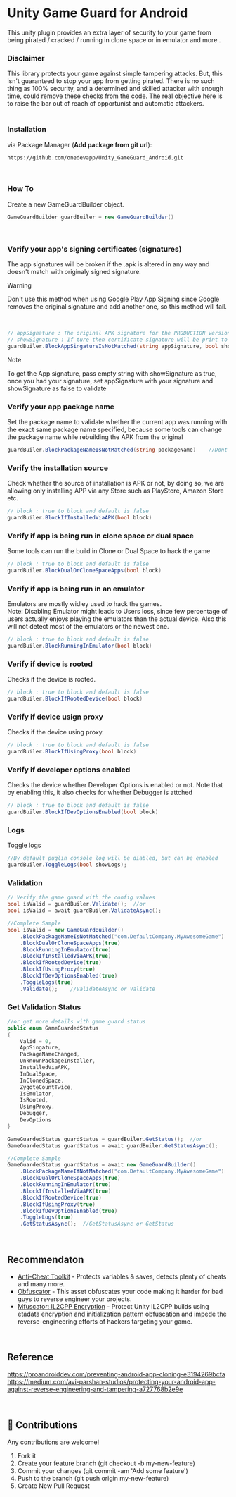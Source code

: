 # Unity Game Guard for Android
This unity plugin provides an extra layer of security to your game from being pirated / cracked / running in clone space or in emulator and more.. 


### Disclaimer
This library protects your game against simple tampering attacks. But, this isn't guaranteed to stop your app from getting pirated. There is no such thing as 100% security, and a determined and skilled attacker with enough time, could remove these checks from the code. The real objective here is to raise the bar out of reach of opportunist and automatic attackers.
<br><br>

### Installation
via Package Manager (**Add package from git url**):
```
https://github.com/onedevapp/Unity_GameGuard_Android.git
```
<br>

### How To

Create a new GameGuardBuilder object.

```C#
GameGuardBuilder guardBuiler = new GameGuardBuilder()
```
<br>

### Verify your app's signing certificates (signatures)
The app signatures will be broken if the .apk is altered in any way and doesn't match with originaly signed signature.

> [!Warning]
> Don't use this method when using Google Play App Signing since Google removes the original signature and add another one, so this method will fail.

<br>

```C#
// appSignature : The original APK signature for the PRODUCTION version, empty value will not validate signature
// showSignature : If ture then certificate signature will be print to the logcat.
guardBuiler.BlockAppSingatureIsNotMatched(string appSignature, bool showSignature = false)
```

> [!Note]
> To get the App signature, pass empty string with showSignature as true, once you had your signature, set appSignature with your signature and showSignature as false to validate


### Verify your app package name
Set the package name to validate whether the current app was running with the exact same package name specified, because some tools can change the package name while rebuilding the APK from the original
<br>

```C#
guardBuiler.BlockPackageNameIsNotMatched(string packageName)    //Dont use Application.identifier, just Hardcode the package name
```

### Verify the installation source
Check whether the source of installation is APK or not, by doing so, we are allowing only installing APP via any Store such as PlayStore, Amazon Store etc.
<br>

```C#
// block : true to block and default is false
guardBuiler.BlockIfInstalledViaAPK(bool block)
```

### Verify if app is being run in clone space or dual space
Some tools can run the build in Clone or Dual Space to hack the game 
<br>

```C#
// block : true to block and default is false
guardBuiler.BlockDualOrCloneSpaceApps(bool block)
```

### Verify if app is being run in an emulator
Emulators are mostly widley used to hack the games.
<br>
Note: Disabling Emulator might leads to Users loss, since few percentage of users actually enjoys playing the emulators than the actual device. Also this will not detect most of the emulators or the newest one.
<br>

```C#
// block : true to block and default is false
guardBuiler.BlockRunningInEmulator(bool block)
```

### Verify if device is rooted
Checks if the device is rooted. 
<br>

```C#
// block : true to block and default is false
guardBuiler.BlockIfRootedDevice(bool block)
```

### Verify if device usign proxy
Checks if the device using proxy.
<br>

```C#
// block : true to block and default is false
guardBuiler.BlockIfUsingProxy(bool block)
```

### Verify if developer options enabled
Checks the device whether Developer Options is enabled or not. Note that by enabling this, it also checks for whether Debugger is attched
<br>

```C#
// block : true to block and default is false
guardBuiler.BlockIfDevOptionsEnabled(bool block)
```


### Logs
Toggle logs

```C#
//By default puglin console log will be diabled, but can be enabled
guardBuiler.ToggleLogs(bool showLogs);
```

### Validation

```C#
// Verify the game guard with the config values
bool isValid = guardBuiler.Validate();  //or
bool isValid = await guardBuiler.ValidateAsync();

//Complete Sample
bool isValid = new GameGuardBuilder()
    .BlockPackageNameIsNotMatched("com.DefaultCompany.MyAwesomeGame")   //Dont use Application.identifier, just Hardcode the package name
    .BlockDualOrCloneSpaceApps(true)
    .BlockRunningInEmulator(true)
    .BlockIfInstalledViaAPK(true)
    .BlockIfRootedDevice(true)
    .BlockIfUsingProxy(true)
    .BlockIfDevOptionsEnabled(true)
    .ToggleLogs(true)
    .Validate();    //ValidateAsync or Validate
```

### Get Validation Status

```C#
//or get more details with game guard status
public enum GameGuardedStatus
{
    Valid = 0,
    AppSingature,
    PackageNameChanged,
    UnknownPackageInstaller,
    InstalledViaAPK,
    InDualSpace,
    InClonedSpace,
    ZygoteCountTwice,
    IsEmulator,
    IsRooted,
    UsingProxy,
    Debugger,
    DevOptions
}

GameGuardedStatus guardStatus = guardBuiler.GetStatus();  //or
GameGuardedStatus guardStatus = await guardBuiler.GetStatusAsync();

//Complete Sample
GameGuardedStatus guardStatus = await new GameGuardBuilder()
    .BlockPackageNameIfNotMatched("com.DefaultCompany.MyAwesomeGame")   //Dont use Application.identifier, just Hardcode the package name
    .BlockDualOrCloneSpaceApps(true)
    .BlockRunningInEmulator(true)
    .BlockIfInstalledViaAPK(true)
    .BlockIfRootedDevice(true)
    .BlockIfUsingProxy(true)
    .BlockIfDevOptionsEnabled(true)
    .ToggleLogs(true)
    .GetStatusAsync();  //GetStatusAsync or GetStatus

```
<br>

## Recommendaton
* [Anti-Cheat Toolkit](https://assetstore.unity.com/packages/tools/utilities/anti-cheat-toolkit-2023-202695) - Protects variables & saves, detects plenty of cheats and many more.
* [Obfuscator](https://assetstore.unity.com/packages/tools/utilities/obfuscator-48919) - This asset obfuscates your code making it harder for bad guys to reverse engineer your projects.
* [Mfuscator: IL2CPP Encryption](https://assetstore.unity.com/packages/tools/utilities/mfuscator-il2cpp-encryption-256631) - Protect Unity IL2CPP builds using etadata encryption and initialization pattern obfuscation and impede the reverse-engineering efforts of hackers targeting your game.

<br>

## Reference
https://proandroiddev.com/preventing-android-app-cloning-e3194269bcfa
https://medium.com/avi-parshan-studios/protecting-your-android-app-against-reverse-engineering-and-tampering-a727768b2e9e

<br>

## :open_hands: Contributions
Any contributions are welcome!

1. Fork it
2. Create your feature branch (git checkout -b my-new-feature)
3. Commit your changes (git commit -am 'Add some feature')
4. Push to the branch (git push origin my-new-feature)
5. Create New Pull Request

<br><br>
